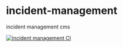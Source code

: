 # incident-management
incident management cms

[![incident management CI](https://github.com/delitamakanda/incident-management/actions/workflows/django.yml/badge.svg?event=push)](https://github.com/delitamakanda/incident-management/actions/workflows/django.yml)
